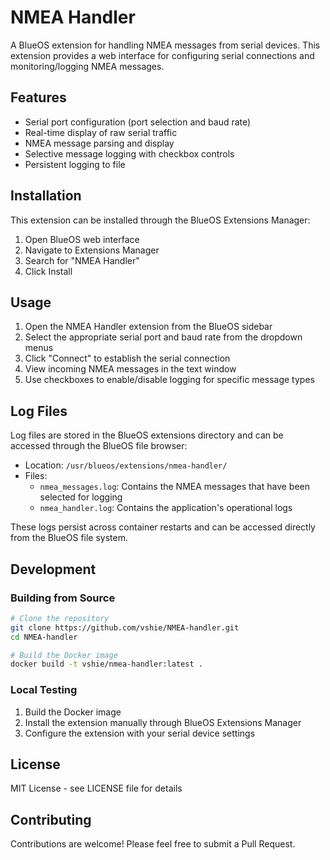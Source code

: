 # NMEA Handler

A BlueOS extension for handling NMEA messages from serial devices. This extension provides a web interface for configuring serial connections and monitoring/logging NMEA messages.

## Features

- Serial port configuration (port selection and baud rate)
- Real-time display of raw serial traffic
- NMEA message parsing and display
- Selective message logging with checkbox controls
- Persistent logging to file

## Installation

This extension can be installed through the BlueOS Extensions Manager:

1. Open BlueOS web interface
2. Navigate to Extensions Manager
3. Search for "NMEA Handler"
4. Click Install

## Usage

1. Open the NMEA Handler extension from the BlueOS sidebar
2. Select the appropriate serial port and baud rate from the dropdown menus
3. Click "Connect" to establish the serial connection
4. View incoming NMEA messages in the text window
5. Use checkboxes to enable/disable logging for specific message types

## Log Files

Log files are stored in the BlueOS extensions directory and can be accessed through the BlueOS file browser:

- Location: `/usr/blueos/extensions/nmea-handler/`
- Files:
  - `nmea_messages.log`: Contains the NMEA messages that have been selected for logging
  - `nmea_handler.log`: Contains the application's operational logs

These logs persist across container restarts and can be accessed directly from the BlueOS file system.

## Development

### Building from Source

```bash
# Clone the repository
git clone https://github.com/vshie/NMEA-handler.git
cd NMEA-handler

# Build the Docker image
docker build -t vshie/nmea-handler:latest .
```

### Local Testing

1. Build the Docker image
2. Install the extension manually through BlueOS Extensions Manager
3. Configure the extension with your serial device settings

## License

MIT License - see LICENSE file for details

## Contributing

Contributions are welcome! Please feel free to submit a Pull Request.
